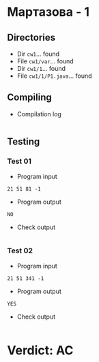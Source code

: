 # Мартазова - 1
## Directories
- Dir `cw1`... found
- File `cw1/var`... found
- Dir `cw1/1`... found
- File `cw1/1/P1.java`... found
## Compiling
- Compilation log
```

```
## Testing
### Test 01
- Program input
```
21 51 81 -1

```
- Program output
```
NO

```
- Check output
```

```
### Test 02
- Program input
```
21 51 341 -1

```
- Program output
```
YES

```
- Check output
```

```
# Verdict: AC
